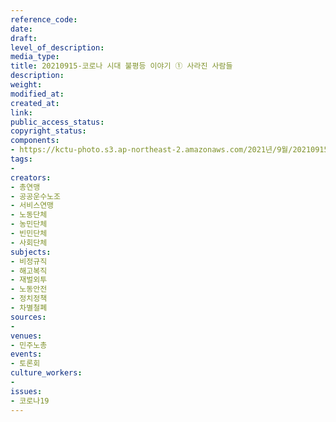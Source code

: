 ```yaml
---
reference_code: 
date: 
draft: 
level_of_description: 
media_type: 
title: 20210915-코로나 시대 불평등 이야기 ① 사라진 사람들
description: 
weight: 
modified_at: 
created_at: 
link: 
public_access_status: 
copyright_status: 
components:
- https://kctu-photo.s3.ap-northeast-2.amazonaws.com/2021년/9월/20210915-코로나+시대+불평등+이야기+①+사라진+사람들/404130_61946_4850.jpg
tags:
- 
creators:
- 총연맹
- 공공운수노조
- 서비스연맹
- 노동단체
- 농민단체
- 빈민단체
- 사회단체
subjects:
- 비정규직
- 해고복직
- 재벌외투
- 노동안전
- 정치정책
- 차별철폐
sources:
- 
venues:
- 민주노총
events:
- 토론회
culture_workers:
- 
issues:
- 코로나19
---
```

